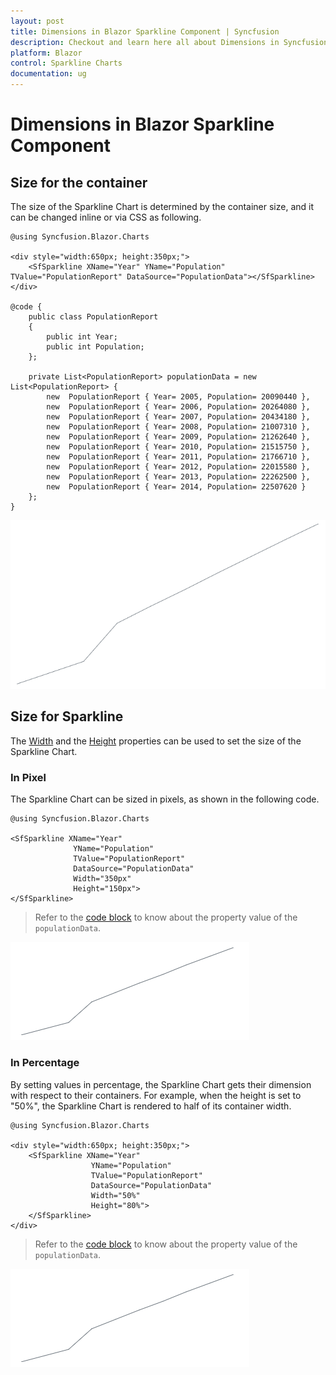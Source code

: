 ```yaml
---
layout: post
title: Dimensions in Blazor Sparkline Component | Syncfusion
description: Checkout and learn here all about Dimensions in Syncfusion Blazor Sparkline component and much more.
platform: Blazor
control: Sparkline Charts
documentation: ug
---
```


# Dimensions in Blazor Sparkline Component

## Size for the container

The size of the Sparkline Chart is determined by the container size, and it can be changed inline or via CSS as following.

```cshtml
@using Syncfusion.Blazor.Charts

<div style="width:650px; height:350px;">
    <SfSparkline XName="Year" YName="Population" TValue="PopulationReport" DataSource="PopulationData"></SfSparkline>
</div>

@code {
    public class PopulationReport
    {
        public int Year;
        public int Population;
    };
    
    private List<PopulationReport> populationData = new List<PopulationReport> {
        new  PopulationReport { Year= 2005, Population= 20090440 },
        new  PopulationReport { Year= 2006, Population= 20264080 },
        new  PopulationReport { Year= 2007, Population= 20434180 },
        new  PopulationReport { Year= 2008, Population= 21007310 },
        new  PopulationReport { Year= 2009, Population= 21262640 },
        new  PopulationReport { Year= 2010, Population= 21515750 },
        new  PopulationReport { Year= 2011, Population= 21766710 },
        new  PopulationReport { Year= 2012, Population= 22015580 },
        new  PopulationReport { Year= 2013, Population= 22262500 },
        new  PopulationReport { Year= 2014, Population= 22507620 }
    };
}
```

![Sparkline Chart for container](./images/SparklineDimension/ContainerSize.png)

## Size for Sparkline

The [Width](https://help.syncfusion.com/cr/blazor/Syncfusion.Blazor.Charts.SfSparkline-1.html#Syncfusion_Blazor_Charts_SfSparkline_1_Width) and the [Height](https://help.syncfusion.com/cr/blazor/Syncfusion.Blazor.Charts.SfSparkline-1.html#Syncfusion_Blazor_Charts_SfSparkline_1_Height) properties can be used to set the size of the Sparkline Chart.

### In Pixel

The Sparkline Chart can be sized in pixels, as shown in the following code.

```cshtml
@using Syncfusion.Blazor.Charts

<SfSparkline XName="Year"
              YName="Population"
              TValue="PopulationReport"
              DataSource="PopulationData"
              Width="350px"
              Height="150px">
</SfSparkline>
```

> Refer to the [code block](#size-for-container) to know about the property value of the `populationData`.

![Sparkline Chart in pixel](./images/SparklineDimension/Inpixel.png)

### In Percentage

By setting values in percentage, the Sparkline Chart gets their dimension with respect to their containers. For example, when the height is set to "50%", the Sparkline Chart is rendered to half of its container width.

```cshtml
@using Syncfusion.Blazor.Charts

<div style="width:650px; height:350px;">
    <SfSparkline XName="Year"
                  YName="Population"
                  TValue="PopulationReport"
                  DataSource="PopulationData"
                  Width="50%"
                  Height="80%">
    </SfSparkline>
</div>
```

> Refer to the [code block](#size-for-container) to know about the property value of the `populationData`.

![Sparkline Chart in percentage](./images/SparklineDimension/Inpercentage.png)